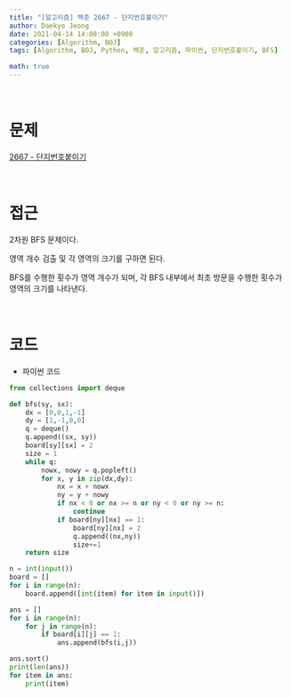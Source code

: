 ```yaml
---
title: "[알고리즘] 백준 2667 - 단지번호붙이기"
author: Daekyo Jeong
date: 2021-04-14 14:00:00 +0900
categories: [Algorithm, BOJ]
tags: [Algorithm, BOJ, Python, 백준, 알고리즘, 파이썬, 단지번호붙이기, BFS]

math: true
---
```



<br/>

# **문제**

[2667 - 단지번호붙이기](https://www.acmicpc.net/problem/2667)

<br/>

# **접근**

2차원 BFS 문제이다.  

영역 개수 검출 및 각 영역의 크기를 구하면 된다.  

BFS를 수행한 횟수가 영역 개수가 되며, 각 BFS 내부에서 최초 방문을 수행한 횟수가 영역의 크기를 나타낸다.  

<br/>

# **코드**

- 파이썬 코드   

```py
from collections import deque

def bfs(sy, sx):
    dx = [0,0,1,-1]
    dy = [1,-1,0,0]
    q = deque()
    q.append((sx, sy))
    board[sy][sx] = 2
    size = 1
    while q:
        nowx, nowy = q.popleft()
        for x, y in zip(dx,dy):
            nx = x + nowx
            ny = y + nowy
            if nx < 0 or nx >= n or ny < 0 or ny >= n:
                continue
            if board[ny][nx] == 1:
                board[ny][nx] = 2
                q.append((nx,ny))
                size+=1
    return size

n = int(input())
board = []
for i in range(n):
    board.append([int(item) for item in input()])

ans = []
for i in range(n):
    for j in range(n):
        if board[i][j] == 1:
            ans.append(bfs(i,j))

ans.sort()
print(len(ans))
for item in ans:
    print(item)

```

<br/>
